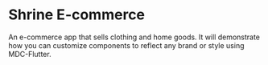 # Shrine E-commerce

An e-commerce app that sells clothing and home goods.
It will demonstrate how you can customize components to reflect any brand or style using MDC-Flutter.